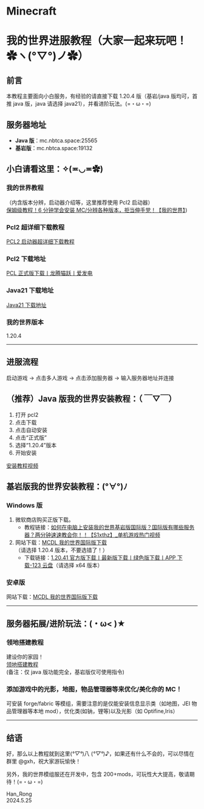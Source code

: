 # Minecraft
# 我的世界进服教程（大家一起来玩吧！✿ヽ(°▽°)ノ✿）
## 前言
本教程主要面向小白服务，有经验的请直接下载 1.20.4 版（基岩/java 版均可，首推 java 版，java 请选择 java21），并看进阶玩法。(=・ω・=)

## 服务器地址
- **Java 版**：mc.nbtca.space:25565
- **基岩版**：mc.nbtca.space:19132

## 小白请看这里：✧(≖◡≖✿)
### 我的世界教程
（内含版本分辨，启动器介绍等，这里推荐使用 Pcl2 启动器）  
[保姆级教程！6 分钟学会安装 MC/分辨各种版本，拒当伸手党！【我的世界】](https://www.bilibili.com/video/BV1og41137kf/?spm_id_from=333.337.search-card.all.click&vd_source=8dc15613db3715af52878600362ccba4))

### Pcl2 超详细下载教程
[PCL2 启动器超详细下载教程](https://www.bilibili.com/video/BV1U34y1S71y/?spm_id_from=333.337.search-card.all.click&vd_source=8dc15613db3715af52878600362ccba4)



### Pcl2 下载地址
[PCL 正式版下载丨龙腾猫跃丨爱发电](https://afdian.net)



### Java21 下载地址
[Java21 下载地址](https://download.oracle.com/java/21/latest/jdk-21_windows-x64_bin.exe)



### 我的世界版本
1.20.4

---

## 进服流程
启动游戏 -> 点击多人游戏 -> 点击添加服务器 -> 输入服务器地址并连接


## （推荐）Java 版我的世界安装教程：（ ￣▽￣）
1. 打开 pcl2
2. 点击下载
3. 点击自动安装
4. 点击“正式版”
5. 选择“1.20.4”版本
6. 开始安装

[安装教程视频](https://www.bilibili.com/video/BV1og41137kf/?spm_id_from=333.337.search-card.all.click&vd_source=8dc15613db3715af52878600362ccba4)



## 基岩版我的世界安装教程：(°∀°)ﾉ
### Windows 版
1. 微软商店购买正版下载。
   - 教程链接：[如何在电脑上安装我的世界基岩版国际版？国际版有哪些服务器？两分钟速速教会你！！【S1xthz】_单机游戏热门视频](https://www.bilibili.com/video/BV1bV4y1b7Tm/?spm_id_from=333.337.search-card.all.click&vd_source=8dc15613db3715af52878600362ccba4)
2. 网站下载：[MCDL 我的世界国际版下载](https://minebbs.com)（请选择 1.20.4 版本，不要选错了！）
   - 下载链接：[1.20.41 官方版下载丨最新版下载丨绿色版下载丨APP 下载-123 云盘](https://www.123pan.com/s/N6mrVv-iaG23.html)（请选择 x64 版本）

### 安卓版
网站下载：[MCDL 我的世界国际版下载](https://minebbs.com)  

---

## 服务器拓展/进阶玩法：(・ω< )★
### 领地搭建教程
建设你的家园！  
[领地搭建教程](https://ssl.lunadeer.cn:14448/doc/23/)  
(备注：仅 java 版功能完全，基岩版仅可使用指令)



### 添加游戏中的光影，地图，物品管理器等来优化/美化你的 MC！
可安装 forge/fabric 等模组，需要注意的是仅能安装信息显示类（如地图，JEI 物品管理器等本地 mod），优化类(如钠，锂等)以及光影（如 Optifine,Iris）

---

## 结语
好，那么以上教程就到这里(*°▽°*)八 (*°▽°*)♪，如果还有什么不会的，可以尽情在群里 @gxh，祝大家游玩愉快！

另外，我的世界模组服还在开发中，包含 200+mods，可玩性大大提高，敬请期待！(=・ω・=)


Han_Rong  
2024.5.25

